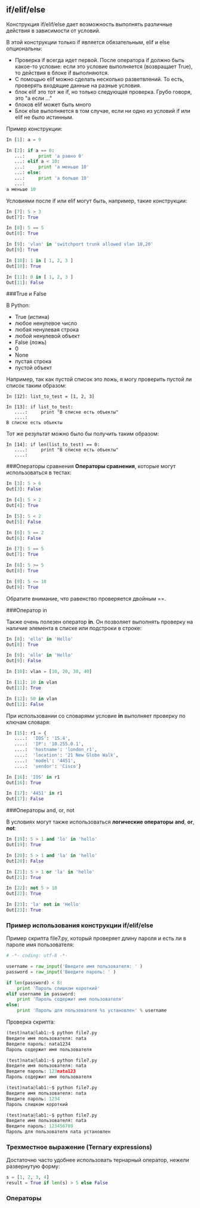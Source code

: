 ## if/elif/else
Конструкция if/elif/else дает возможность выполнять различные действия в зависимости от условий.

В этой конструкции только if является обязательным, elif и else опциональны:
* Проверка if всегда идет первой. После оператора if должно быть какое-то условие: если это условие выполняется (возвращает True), то действия в блоке if выполняются.
* С помощью elif можно сделать несколько разветвлений. То есть, проверять входящие данные на разные условия.
 * блок elif это тот же if, но только следующая проверка. Грубо говоря, это "а если ..."
 * блоков elif может быть много
* Блок else выполняется в том случае, если ни одно из условий if или elif не было истинным.

Пример конструкции:
```python
In [1]: a = 9

In [2]: if a == 0:
   ...:     print 'a равно 0'
   ...: elif a < 10:
   ...:     print 'a меньше 10'
   ...: else:
   ...:     print 'a больше 10'
   ...:     
a меньше 10
```

Условиями после if или elif могут быть, например, такие конструкции:
```python
In [7]: 5 > 3
Out[7]: True

In [8]: 5 == 5
Out[8]: True

In [9]: 'vlan' in 'switchport trunk allowed vlan 10,20'
Out[9]: True

In [10]: 1 in [ 1, 2, 3 ]
Out[10]: True

In [11]: 0 in [ 1, 2, 3 ]
Out[11]: False
```

###True и False

В Python:
* True (истина)
 * любое ненулевое число
 * любая ненулевая строка
 * любой ненулевой объект
* False (ложь)
 * 0
 * None
 * пустая строка
 * пустой объект

Например, так как пустой список это ложь, я могу проверить пустой ли список таким образом:
```
In [12]: list_to_test = [1, 2, 3]

In [13]: if list_to_test:
   ....:     print "В списке есть объекты"
   ....:
В списке есть объекты
```

Тот же результат можно было бы получить таким образом:
```
In [14]: if len(list_to_test) == 0:
   ....:     print "В списке есть объекты"
   ....:
```


###Операторы сравнения
__Операторы сравнения__, которые могут использоваться в тестах:
```python
In [3]: 5 > 6
Out[3]: False

In [4]: 5 > 2
Out[4]: True

In [5]: 5 < 2
Out[5]: False

In [6]: 5 == 2
Out[6]: False

In [7]: 5 == 5
Out[7]: True

In [8]: 5 >= 5
Out[8]: True

In [9]: 5 <= 10
Out[9]: True
```

Обратите внимание, что равенство проверяется двойным ==.


###Оператор in

Также очень полезен оператор __in__. Он позволяет выполнять проверку на наличие элемента в списке или подстроки в строке:
```python
In [8]: 'ello' in 'Hello'
Out[8]: True

In [9]: 'elle' in 'Hello'
Out[9]: False

In [10]: vlan = [10, 20, 30, 40]

In [11]: 10 in vlan
Out[11]: True

In [12]: 50 in vlan
Out[12]: False
```

При использовании со словарями условие __in__ выполняет проверку по ключам словаря:
```python
In [15]: r1 = {
   ....:  'IOS': '15.4',
   ....:  'IP': '10.255.0.1',
   ....:  'hostname': 'london_r1',
   ....:  'location': '21 New Globe Walk',
   ....:  'model': '4451',
   ....:  'vendor': 'Cisco'}

In [16]: 'IOS' in r1
Out[16]: True

In [17]: '4451' in r1
Out[17]: False
```

###Операторы and, or, not

В условиях могут также использоваться __логические операторы__ __and__, __or__, __not__:
```python
In [19]: 5 > 1 and 'lo' in 'hello'
Out[19]: True

In [20]: 5 > 1 and 'la' in 'hello'
Out[20]: False

In [21]: 5 > 1 or 'la' in 'hello'
Out[21]: True

In [22]: not 5 > 10
Out[22]: True

In [23]: 'la' not in 'Hello'
Out[23]: True
```

### Пример использования конструкции if/elif/else
Пример скрипта file7.py, который проверяет длину пароля и есть ли в пароле имя пользователя:
```python
# -*- coding: utf-8 -*-

username = raw_input('Введите имя пользователя: ' )
password = raw_input('Введите пароль: ' )

if len(password) < 8:
    print 'Пароль слишком короткий'
elif username in password:
    print 'Пароль содержит имя пользователя'
else:
    print 'Пароль для пользователя %s установлен' % username
```

Проверка скрипта:
```python
(test)nata@lab1:~$ python file7.py
Введите имя пользователя: nata
Введите пароль: nata1234
Пароль содержит имя пользователя

(test)nata@lab1:~$ python file7.py
Введите имя пользователя: nata 
Введите пароль: 123nata123
Пароль содержит имя пользователя

(test)nata@lab1:~$ python file7.py
Введите имя пользователя: nata
Введите пароль: 1234
Пароль слишком короткий

(test)nata@lab1:~$ python file7.py
Введите имя пользователя: nata
Введите пароль: 123456789
Пароль для пользователя nata установлен
```

### Трехместное выражение (Ternary expressions)

Достаточно часто удобнее использовать тернарный оператор, нежели развернутую форму:
```python
s = [1, 2, 3, 4]
result = True if len(s) > 5 else False
```

### Операторы
